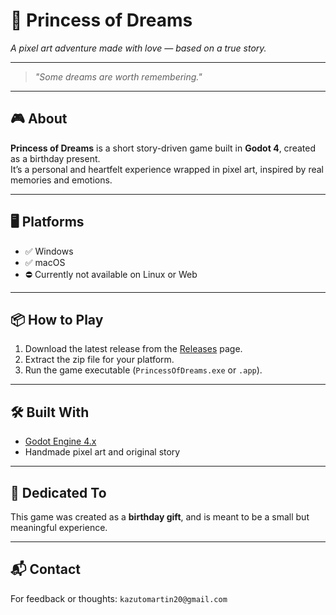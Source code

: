 # 👑 Princess of Dreams

*A pixel art adventure made with love — based on a true story.*

---
> *"Some dreams are worth remembering."*
---

## 🎮 About

**Princess of Dreams** is a short story-driven game built in **Godot 4**, created as a birthday present.  
It’s a personal and heartfelt experience wrapped in pixel art, inspired by real memories and emotions.

---

## 🖥 Platforms

- ✅ Windows  
- ✅ macOS  
- ⛔ Currently not available on Linux or Web

---

## 📦 How to Play

1. Download the latest release from the [Releases](https://github.com/yourusername/princess-of-dreams/releases) page.
2. Extract the zip file for your platform.
3. Run the game executable (`PrincessOfDreams.exe` or `.app`).

---

## 🛠 Built With

- [Godot Engine 4.x](https://godotengine.org/)
- Handmade pixel art and original story

---

## 🎁 Dedicated To

This game was created as a **birthday gift**, and is meant to be a small but meaningful experience.

---

## 📬 Contact

For feedback or thoughts: `kazutomartin20@gmail.com`

